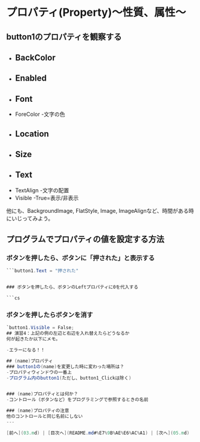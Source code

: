 # プロパティ(Property)～性質、属性～

## button1のプロパティを観察する

- BackColor
  -
- Enabled
  -
- Font
  -
- ForeColor
  -文字の色
- Location
  -
- Size
  -
- Text
  -
- TextAlign
  -文字の配置
- Visible
  -True=表示/非表示

他にも、BackgroundImage, FlatStyle, Image, ImageAlignなど、時間がある時にいじってみよう。

## プログラムでプロパティの値を設定する方法
### ボタンを押したら、ボタンに「押された」と表示する

```cs
```button1.Text = "押された"


### ボタンを押したら、ボタンのLeftプロパティに0を代入する

```cs
```

### ボタンを押したらボタンを消す

```cs
`button1.Visible = False;
## 演習4：上記の例の左辺と右辺を入れ替えたらどうなるか
何が起きたか以下にメモ。

-エラーになる！！

## (name)プロパティ
### button1の(name)を変更した時に変わった場所は？
-プロバティウィンドウの一番上
-プログラム内のbutton1(ただし、button1_Clickは除く)


### (name)プロパティとは何か？
-コントロール（ボタンなど）をプログラミングで参照するときの名前

### (name)プロパティの注意
他のコントロールと同じ名前にしない
---

[前へ](03.md) | [目次へ](README.md#%E7%9B%AE%E6%AC%A1) | [次へ](05.md)
